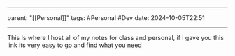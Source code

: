 
---
parent: "[[Personal]]"
tags:
	#Personal
	#Dev
date: 2024-10-05T22:51

---

This Is where I host all of my notes for class and personal, if i gave you this link its very easy to go and find what you need 
